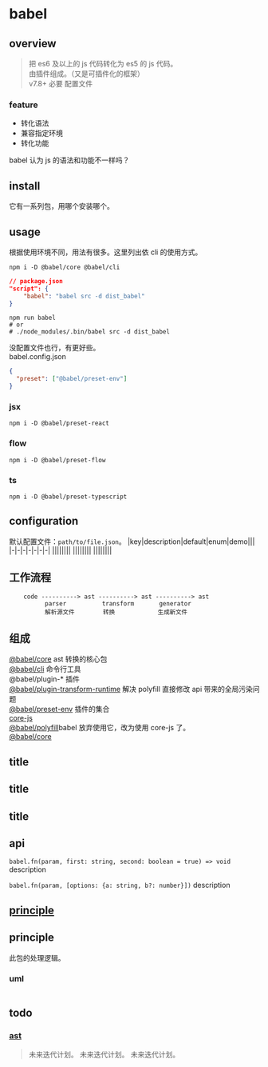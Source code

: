 # babel

## overview

> 把 es6 及以上的 js 代码转化为 es5 的 js 代码。  
> 由插件组成。（又是可插件化的框架）  
> v7.8+ 必要 配置文件

### feature

- 转化语法
- 兼容指定环境
- 转化功能

babel 认为 js 的语法和功能不一样吗？

## install

它有一系列包，用哪个安装哪个。

## usage

根据使用环境不同，用法有很多。这里列出依 cli 的使用方式。

```shell
npm i -D @babel/core @babel/cli
```

```json
// package.json
"script": {
    "babel": "babel src -d dist_babel"
}
```

```shell
npm run babel
# or
# ./node_modules/.bin/babel src -d dist_babel
```

没配置文件也行，有更好些。  
babel.config.json

```json
{
  "preset": ["@babel/preset-env"]
}
```

### jsx

```shell
npm i -D @babel/preset-react
```

### flow

```shell
npm i -D @babel/preset-flow
```

### ts

```shell
npm i -D @babel/preset-typescript
```

## configuration

默认配置文件：`path/to/file.json`。
|key|description|default|enum|demo|||
|-|-|-|-|-|-|-|
||||||||
||||||||
||||||||

## 工作流程

```
    code ----------> ast ----------> ast ----------> ast
          parser          transform       generator
          解析源文件        转换            生成新文件
```

## 组成

[@babel/core](/jsPackages/babel/core.html) ast 转换的核心包  
[@babel/cli](/jsPackages/babel/cli.html) 命令行工具  
@babel/plugin-\* 插件  
 [@babel/plugin-transform-runtime](/jsPackages/babel/core.html) 解决 polyfill 直接修改 api 带来的全局污染问题  
[@babel/preset-env](/jsPackages/babel/presetEnv.html) 插件的集合  
[core-js](/jsPackages/babel/coreJs.html)  
[@babel/polyfill](/jsPackages/babel/coreJs.html)babel 放弃使用它，改为使用 core-js 了。  
[@babel/core](/jsPackages/babel/core.html)

## title

## title

## title

## api

`babel.fn(param, first: string, second: boolean = true) => void`
description

`babel.fn(param, [options: {a: string, b?: number}])`
description

## [principle](/babel/plugin/index.html)

## principle

此包的处理逻辑。

### uml

```

```

## todo

### [ast](/babel/ast/index.html)

> 未来迭代计划。
> 未来迭代计划。
> 未来迭代计划。
